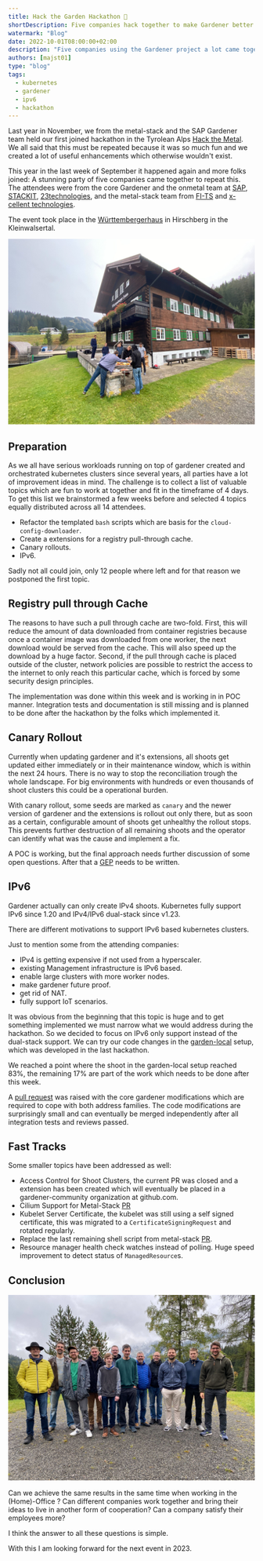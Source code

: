 ```yaml
---
title: Hack the Garden Hackathon 🔨
shortDescription: Five companies hack together to make Gardener better
watermark: "Blog"
date: 2022-10-01T08:00:00+02:00
description: "Five companies using the Gardener project a lot came together for a week in the Kleinwalsertal, for fun and better software"
authors: [majst01]
type: "blog"
tags:
  - kubernetes
  - gardener
  - ipv6
  - hackathon
---
```


Last year in November, we from the metal-stack and the SAP Gardener team held our first joined hackathon in the Tyrolean Alps [Hack the Metal](https://metal-stack.io/blog/2021/11/hack-the-metal/). We all said that this must be repeated because it was so much fun and we created a lot of useful enhancements which otherwise wouldn't exist.

<!-- truncate -->

This year in the last week of September it happened again and more folks joined: A stunning party of five companies came together to repeat this. The attendees were from the core Gardener and the onmetal team at [SAP](https://sap.com), [STACKIT](https://www.stackit.de/), [23technologies](https://23technologies.cloud/), and the metal-stack team from [FI-TS](https://f-i-ts.de) and [x-cellent technologies](https://x-cellent.com).

The event took place in the [Württembergerhaus](https://www.wuerttembergerhaus.de/) in Hirschberg in the Kleinwalsertal.

![](wuertembergerhaus.jpg)

## Preparation

As we all have serious workloads running on top of gardener created and orchestrated kubernetes clusters since several years, all parties have a lot of improvement ideas in mind. The challenge is to collect a list of valuable topics which are fun to work at together and fit in the timeframe of 4 days. To get this list we brainstormed a few weeks before and selected 4 topics equally distributed across all 14 attendees.

- Refactor the templated `bash` scripts which are basis for the `cloud-config-downloader`.
- Create a extensions for a registry pull-through cache.
- Canary rollouts.
- IPv6.

Sadly not all could join, only 12 people where left and for that reason we postponed the first topic.

## Registry pull through Cache

The reasons to have such a pull through cache are two-fold. First, this will reduce the amount of data downloaded from container registries because once a container image was downloaded from one worker, the next download would be served from the cache. This will also speed up the download by a huge factor. Second, if the pull through cache is placed outside of the cluster, network policies are possible to restrict the access to the internet to only reach this particular cache, which is forced by some security design principles.

The implementation was done within this week and is working in in POC manner. Integration tests and documentation is still missing and is planned to be done after the hackathon by the folks which implemented it.

## Canary Rollout

Currently when updating gardener and it's extensions, all shoots get updated either immediately or in their maintenance window, which is within the next 24 hours. There is no way to stop the reconciliation trough the whole landscape. For big environments with hundreds or even thousands of shoot clusters this could be a operational burden.

With canary rollout, some seeds are marked as `canary` and the newer version of gardener and the extensions is rollout out only there, but as soon as a certain, configurable amount of shoots get unhealthy the rollout stops. This prevents further destruction of all remaining shoots and the operator can identify what was the cause and implement a fix.

A POC is working, but the final approach needs further discussion of some open questions. After that a [GEP](https://github.com/gardener/gardener/blob/master/docs/proposals/README.md) needs to be written.

## IPv6

Gardener actually can only create IPv4 shoots. Kubernetes fully support IPv6 since 1.20 and IPv4/IPv6 dual-stack since v1.23.

There are different motivations to support IPv6 based kubernetes clusters.

Just to mention some from the attending companies:

- IPv4 is getting expensive if not used from a hyperscaler.
- existing Management infrastructure is IPv6 based.
- enable large clusters with more worker nodes.
- make gardener future proof.
- get rid of NAT.
- fully support IoT scenarios.

It was obvious from the beginning that this topic is huge and to get something implemented we must narrow what we would address during the hackathon. So we decided to focus on IPv6 only support instead of the dual-stack support. We can try our code changes in the [garden-local](https://github.com/gardener/gardener/blob/master/docs/development/getting_started_locally.md) setup, which was developed in the last hackathon.

We reached a point where the shoot in the garden-local setup reached 83%, the remaining 17% are part of the work which needs to be done after this week.

A [pull request](https://github.com/gardener/gardener/pull/6755) was raised with the core gardener modifications which are required to cope with both address families. The code modifications are surprisingly small and can eventually be merged independently after all integration tests and reviews passed.

## Fast Tracks

Some smaller topics have been addressed as well:

- Access Control for Shoot Clusters, the current PR was closed and a extension has been created which will eventually be placed in a gardener-community organization at github.com.
- Cilium Support for Metal-Stack [PR](https://github.com/gardener/gardener-extension-networking-cilium/pull/130)
- Kubelet Server Certificate, the kubelet was still using a self signed certificate, this was migrated to a `CertificateSigningRequest` and rotated regularly.
- Replace the last remaining shell script from metal-stack [PR](https://github.com/metal-stack/metal-images/pull/157).
- Resource manager health check watches instead of polling. Huge speed improvement to detect status of `ManagedResource`s.

## Conclusion

![](attendees.jpg)

Can we achieve the same results in the same time when working in the (Home)-Office ? Can different companies work together and bring their ideas to live in another form of cooperation? Can a company satisfy their employees more?

I think the answer to all these questions is simple.

With this I am looking forward for the next event in 2023.
